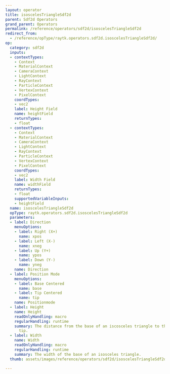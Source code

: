 ```yaml
---
layout: operator
title: isoscelesTriangleSdf2d
parent: Sdf2d Operators
grand_parent: Operators
permalink: /reference/operators/sdf2d/isoscelesTriangleSdf2d
redirect_from:
  - /reference/opType/raytk.operators.sdf2d.isoscelesTriangleSdf2d/
op:
  category: sdf2d
  inputs:
  - contextTypes:
    - Context
    - MaterialContext
    - CameraContext
    - LightContext
    - RayContext
    - ParticleContext
    - VertexContext
    - PixelContext
    coordTypes:
    - vec2
    label: Height Field
    name: heightField
    returnTypes:
    - float
  - contextTypes:
    - Context
    - MaterialContext
    - CameraContext
    - LightContext
    - RayContext
    - ParticleContext
    - VertexContext
    - PixelContext
    coordTypes:
    - vec2
    label: Width Field
    name: widthField
    returnTypes:
    - float
    supportedVariableInputs:
    - heightField
  name: isoscelesTriangleSdf2d
  opType: raytk.operators.sdf2d.isoscelesTriangleSdf2d
  parameters:
  - label: Direction
    menuOptions:
    - label: Right (X+)
      name: xpos
    - label: Left (X-)
      name: xneg
    - label: Up (Y+)
      name: ypos
    - label: Down (Y-)
      name: yneg
    name: Direction
  - label: Position Mode
    menuOptions:
    - label: Base Centered
      name: base
    - label: Tip Centered
      name: tip
    name: Positionmode
  - label: Height
    name: Height
    readOnlyHandling: macro
    regularHandling: runtime
    summary: The distance from the base of an iscosceles triangle to the opposite
      tip.
  - label: Width
    name: Width
    readOnlyHandling: macro
    regularHandling: runtime
    summary: The width of the base of an isosceles triangle.
  thumb: assets/images/reference/operators/sdf2d/isoscelesTriangleSdf2d_thumb.png

---
```

